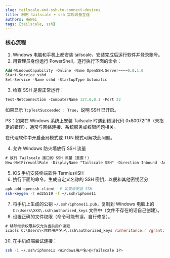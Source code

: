 ```yaml
---
slug: tailscale-and-ssh-to-connect-devices
title: 利用 tailscale + ssh 实现设备互连
authors: HeWei
tags: [tailscale, ssh]
---
```


### 核心流程

1. Windows 电脑和手机上都安装 tailscale，安装完成后运行软件并登录账号。
2. 用管理员身份运行 PowerShell，逐行执行下面的命令：

```ps
Add-WindowsCapability -Online -Name OpenSSH.Server~~~~0.0.1.0
Start-Service sshd
Set-Service -Name sshd -StartupType Automatic
```

3. 检查 SSH 是否正常运行：

```ps
Test-NetConnection -ComputerName 127.0.0.1 -Port 22
```

如果显示 `TcpTestSucceeded : True`，说明 SSH 已开启。

PS：如果在 Windows 系统上安装 Tailscale 时遇到错误代码 0x80072f19（未指定的错误），通常与网络连接、系统服务或权限问题相关。

在代理软件中开启全局模式或 TUN 模式可解决此问题。

4. 允许 Windows 防火墙放行 SSH 流量
```ps
# 放行 Tailscale 接口的 SSH 流量（重要！）
New-NetFirewallRule -DisplayName "Tailscale SSH" -Direction Inbound -Action Allow -Protocol TCP -LocalPort 22 -InterfaceAlias "Tailscale*"
```

5. iOS 手机安装终端软件 Termius/iSH
6. 执行下面的命令，生成自定义名称的 SSH 密钥，以便和其他密钥区分

```bash
apk add openssh-client  # 如果未安装 SSH
ssh-keygen -t ed25519 -f ~/.ssh/iphone11
```

7. 将手机上生成的公钥 `~/.ssh/iphone11.pub`，复制到 Windows 电脑上的 `C:\Users\XXX\.ssh\authorized_keys` 文件中（文件不存在的话自己创建）。
8. 设置正确的文件权限（命令可能有误，自行修复）。

```ps
# 移除继承权限并仅允许当前用户读取
icacls C:\Users\<你的用户名>\.ssh\authorized_keys /inheritance:r /grant:r "%USERNAME%":(R)
```

10. 在手机终端尝试连接：

```bash
ssh -i ~/.ssh/iphone11 <Windows用户名>@<Tailscale IP>
```
